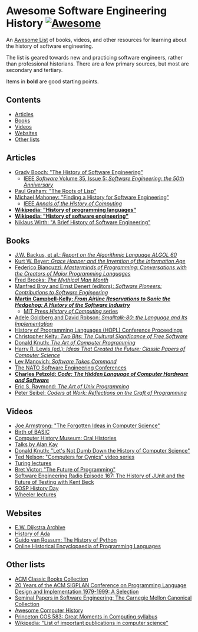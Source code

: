 <!--lint disable awesome-contributing -->

<!-- omit in toc -->
# Awesome Software Engineering History  [![Awesome](https://awesome.re/badge.svg)](https://awesome.re)

An [Awesome List](https://github.com/sindresorhus/awesome) of books, videos, and other resources for learning about the history of software engineering.

The list is geared towards new and practicing software engineers, rather than professional historians. There are a few primary sources, but most are secondary and tertiary.

Items in **bold** are good starting points.


<!-- omit in toc -->
## Contents

- [Articles](#articles)
- [Books](#books)
- [Videos](#videos)
- [Websites](#websites)
- [Other lists](#other-lists)


## Articles

- [Grady Booch: "The History of Software Engineering"](https://ieeexplore.ieee.org/document/8474489)
  - [IEEE _Software_ Volume 35, Issue 5: _Software Engineering: the 50th Anniversary_](https://www.computer.org/csdl/magazine/so/2018/05)
- [Paul Graham: "The Roots of Lisp"](https://www.paulgraham.com/rootsoflisp.html)
- [Michael Mahoney: "Finding a History for Software Engineering"](https://ieeexplore.ieee.org/document/1278847)
  - [IEEE _Annals of the History of Computing_](https://ieeexplore.ieee.org/xpl/RecentIssue.jsp?punumber=85)
- [**Wikipedia: "History of programming languages"**](https://en.wikipedia.org/wiki/History_of_programming_languages)
- [**Wikipedia: "History of software engineering"**](https://en.wikipedia.org/wiki/History_of_software_engineering)
- [Niklaus Wirth: "A Brief History of Software Engineering"](https://ieeexplore.ieee.org/document/4617912)

## Books

- [J.W. Backus, et al.: _Report on the Algorithmic Language ALGOL 60_](https://dl.acm.org/doi/10.1145/367236.367262)
- [Kurt W. Beyer: _Grace Hopper and the Invention of the Information Age_](https://mitpress.mit.edu/9780262517263/grace-hopper-and-the-invention-of-the-information-age/)
- [Federico Biancuzzi: _Masterminds of Programming: Conversations with the Creators of Major Programming Languages_](https://www.oreilly.com/library/view/masterminds-of-programming/9780596801670/)
- [Fred Brooks: _The Mythical Man Month_](https://en.wikipedia.org/wiki/The_Mythical_Man-Month)
- [Manfred Broy and Ernst Denert (editors): _Software Pioneers: Contributions to Software Engineering_](https://link.springer.com/book/10.1007/978-3-642-59412-0)
- [**Martin Campbell-Kelly: _From Airline Reservations to Sonic the Hedgehog: A History of the Software Industry_**](https://mitpress.mit.edu/9780262532624/from-airline-reservations-to-sonic-the-hedgehog/)
  - [MIT Press _History of Computing_ series](https://mitpress.mit.edu/series/history-of-computing/)
- [Adele Goldberg and David Robson: _Smalltalk-80: the Language and Its Implementation_](https://dl.acm.org/doi/book/10.5555/273)
- [History of Programming Languages (HOPL) Conference Proceedings](https://dl.acm.org/conference/hopl)
- [Christopher Kelty: _Two Bits: The Cultural Significance of Free Software_](https://www.dukeupress.edu/two-bits)
- [Donald Knuth: _The Art of Computer Programming_](https://en.wikipedia.org/wiki/The_Art_of_Computer_Programming)
- [Harry R. Lewis (ed.): _Ideas That Created the Future: Classic Papers of Computer Science_](https://mitpress.mit.edu/9780262045308/)
- [Lev Manovich: _Software Takes Command_](https://www.bloomsbury.com/us/software-takes-command-9781623567453/)
- [The NATO Software Engineering Conferences](http://homepages.cs.ncl.ac.uk/brian.randell/NATO/)
- [**Charles Petzold: _Code: The Hidden Language of Computer Hardware and Software_**](https://en.wikipedia.org/wiki/Code:_The_Hidden_Language_of_Computer_Hardware_and_Software)
- [Eric S. Raymond: _The Art of Unix Programming_](https://en.wikipedia.org/wiki/The_Art_of_Unix_Programming)
- [Peter Seibel: _Coders at Work: Reflections on the Craft of Programming_](https://en.wikipedia.org/wiki/Coders_at_Work)

## Videos

- [Joe Armstrong: "The Forgotten Ideas in Computer Science"](https://www.youtube.com/watch?v=-I_jE0l7sYQ)
- [Birth of BASIC](https://www.youtube.com/watch?v=WYPNjSoDrqw)
- [Computer History Museum: Oral Histories](https://www.youtube.com/playlist?list=PLQsxaNhYv8daKdGi7s85ubzbWdTB36-_q)
- [Talks by Alan Kay](https://tinlizzie.org/IA/index.php/Talks_by_Alan_Kay)
- [Donald Knuth: "Let's Not Dumb Down the History of Computer Science"](https://www.youtube.com/watch?v=gAXdDEQveKw)
- [Ted Nelson: "Computers for Cynics" video series](https://www.youtube.com/watch?v=KdnGPQaICjk&list=PLTI2Kz0V2OFlgbkROVmzkfQRW2FrX2KfR)
- [Turing lectures](https://amturing.acm.org/lectures.cfm)
- [Bret Victor: "The Future of Programming"](https://vimeo.com/71278954)
- [Software Engineering Radio Episode 167: The History of JUnit and the Future of Testing with Kent Beck](https://www.se-radio.net/2010/09/episode-167-the-history-of-junit-and-the-future-of-testing-with-kent-beck/)
- [SOSP History Day](https://sigops.org/s/conferences/sosp/2015/history/)
- [Wheeler lectures](https://www.cst.cam.ac.uk/seminars/wheeler)

## Websites

- [E.W. Dijkstra Archive](https://www.cs.utexas.edu/~EWD/)
- [History of Ada](https://www.adahome.com/History/)
- [Guido van Rossum: The History of Python](https://python-history.blogspot.com/)
- [Online Historical Encyclopaedia of Programming Languages](http://hopl.info/)

## Other lists

- [ACM Classic Books Collection](https://dl.acm.org/collections/classics)
- [20 Years of the ACM SIGPLAN Conference on Programming Language Design and Implementation 1979-1999: A Selection](https://dl.acm.org/toc/sigplan/2004/39/4)
- [Seminal Papers in Software Engineering: The Carnegie Mellon Canonical Collection](https://kilthub.cmu.edu/articles/journal_contribution/Seminal_Papers_in_Software_Engineering_The_Carnegie_Mellon_Canonical_Collection/6625733)
- [Awesome Computer History](https://github.com/watson/awesome-computer-history)
- [Princeton COS 583: Great Moments in Computing syllabus](https://mrmgroup.cs.princeton.edu/cos583/syllabusS15.pdf)
- [Wikipedia: "List of important publications in computer science"](https://en.wikipedia.org/wiki/List_of_important_publications_in_computer_science)

